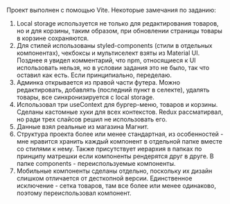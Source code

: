 Проект выполнен с помощью Vite. Некоторые замечания по заданию:
1. Local storage используется не только для редактирования товаров, но и для корзины, таким образом, при обновлении страницы товары в корзине сохраняются.
2. Для стилей использованы styled-components (стили в отдельных компонентах), чекбоксы и мультиселект взяты из Material UI. Позднее я увидел комментарий, что npm, относящиеся к UI использовать нельзя, но в условии задания это не было, так что оставил как есть. Если принципиально, переделаю.
3. Админка открывается из правой части футера. Можно редактировать, добавлять (последний пункт в селекте), удалять товары, все синхронизируется с local storage.
4. Использовал три useContext для бургер-меню, товаров и корзины. Сделаны кастомные хуки для всех контекстов. Redux рассматирвал, но ради трех слайсов решил не использовать его.
5. Данные взял реальные из магазина Магнит.
6. Структура проекта более или менее стандартная, из особенностей - мне нравится хранить каждый компонент в отдельной папке вместе со стилями к нему. Также присутствует иерархия в папках по принципу матрешки если компоненты рендерятся друг в друге. В папке components - переиспользуемые компоненты.
7. Мобильные компоненты сделаны отдельно, поскольку их дизайн слишком отличается от десткопной версии. Единственное исключение - сетка товаров, там все более или менее одинаково, поэтому переиспользовал компонент.
